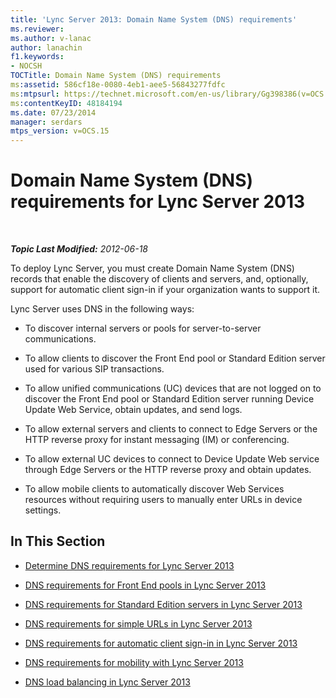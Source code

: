 ```yaml
---
title: 'Lync Server 2013: Domain Name System (DNS) requirements'
ms.reviewer: 
ms.author: v-lanac
author: lanachin
f1.keywords:
- NOCSH
TOCTitle: Domain Name System (DNS) requirements
ms:assetid: 586cf18e-0080-4eb1-aee5-56843277fdfc
ms:mtpsurl: https://technet.microsoft.com/en-us/library/Gg398386(v=OCS.15)
ms:contentKeyID: 48184194
ms.date: 07/23/2014
manager: serdars
mtps_version: v=OCS.15
---
```


<div data-xmlns="http://www.w3.org/1999/xhtml">

<div class="topic" data-xmlns="http://www.w3.org/1999/xhtml" data-msxsl="urn:schemas-microsoft-com:xslt" data-cs="https://msdn.microsoft.com/">

<div data-asp="https://msdn2.microsoft.com/asp">

# Domain Name System (DNS) requirements for Lync Server 2013

</div>

<div id="mainSection">

<div id="mainBody">

<span> </span>

_**Topic Last Modified:** 2012-06-18_

To deploy Lync Server, you must create Domain Name System (DNS) records that enable the discovery of clients and servers, and, optionally, support for automatic client sign-in if your organization wants to support it.

Lync Server uses DNS in the following ways:

  - To discover internal servers or pools for server-to-server communications.

  - To allow clients to discover the Front End pool or Standard Edition server used for various SIP transactions.

  - To allow unified communications (UC) devices that are not logged on to discover the Front End pool or Standard Edition server running Device Update Web Service, obtain updates, and send logs.

  - To allow external servers and clients to connect to Edge Servers or the HTTP reverse proxy for instant messaging (IM) or conferencing.

  - To allow external UC devices to connect to Device Update Web service through Edge Servers or the HTTP reverse proxy and obtain updates.

  - To allow mobile clients to automatically discover Web Services resources without requiring users to manually enter URLs in device settings.

<div>

## In This Section

  - [Determine DNS requirements for Lync Server 2013](lync-server-2013-determine-dns-requirements.md)

  - [DNS requirements for Front End pools in Lync Server 2013](lync-server-2013-dns-requirements-for-front-end-pools.md)

  - [DNS requirements for Standard Edition servers in Lync Server 2013](lync-server-2013-dns-requirements-for-standard-edition-servers.md)

  - [DNS requirements for simple URLs in Lync Server 2013](lync-server-2013-dns-requirements-for-simple-urls.md)

  - [DNS requirements for automatic client sign-in in Lync Server 2013](lync-server-2013-dns-requirements-for-automatic-client-sign-in.md)

  - [DNS requirements for mobility with Lync Server 2013](lync-server-2013-dns-requirements-for-mobility.md)

  - [DNS load balancing in Lync Server 2013](lync-server-2013-dns-load-balancing.md)

</div>

</div>

<span> </span>

</div>

</div>

</div>

